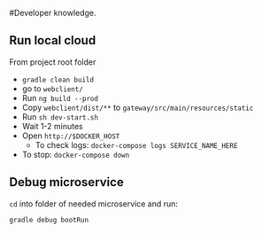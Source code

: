 #Developer knowledge.

## Run local cloud
From project root folder 

* `gradle clean build` 
* go to `webclient/`
* Run `ng build --prod`
* Copy `webclient/dist/**` to `gateway/src/main/resources/static`
* Run `sh dev-start.sh`
* Wait 1-2 minutes
* Open `http://$DOCKER_HOST`
    * To check logs: `docker-compose logs SERVICE_NAME_HERE`
* To stop: `docker-compose down`
## Debug microservice

`cd` into folder of needed microservice and run:

`gradle debug bootRun`


